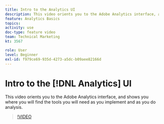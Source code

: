 ```yaml
---
title: Intro to the Analytics UI
description: This video orients you to the Adobe Analytics interface, and shows you where you will find the tools you will need as you implement and as you do analysis.
feature: Analytics Basics
topics: 
activity: use
doc-type: feature video
team: Technical Marketing
kt: 3567

role: User
level: Beginner
exl-id: f979ce69-935d-4273-a5dc-b09aee82166d
---
```

# Intro to the [!DNL Analytics] UI

This video orients you to the Adobe Analytics interface, and shows you where you will find the tools you will need as you implement and as you do analysis.

>[!VIDEO](https://video.tv.adobe.com/v/28748/?quality=12)
